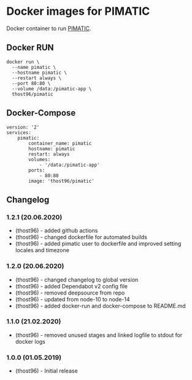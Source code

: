 # Docker images for PIMATIC
Docker container to run [PIMATIC](https://pimatic.org).

## Docker RUN

    docker run \
      --name pimatic \
      --hostname pimatic \
      --restart always \  
      --port 80:80 \
      --volume /data:/pimatic-app \
      thost96/pimatic

## Docker-Compose
    
    version: '2'
    services:
        pimatic:
            container_name: pimatic
            hostname: pimatic        
            restart: always
            volumes:
                - '/data:/pimatic-app'
            ports:
                - 80:80
            image: 'thost96/pimatic'


## Changelog

### 1.2.1 (20.06.2020)
* (thost96) - added github actions 
* (thost96) - changed dockerfile for automated builds 
* (thost96) - added pimatic user to dockerfile and improved setting locales and timezone

### 1.2.0 (20.06.2020)
* (thost96) - changed changelog to global version 
* (thost96) - added Dependabot v2 config file
* (thost96) - removed deepsource from repo 
* (thost96) - updated from node-10 to node-14
* (thost96) - added docker-run and docker-compose to README.md

### 1.1.0 (21.02.2020)
* (thost96) - removed unused stages and linked logfile to stdout for docker logs

### 1.0.0 (01.05.2019)
* (thost96) - Initial release
